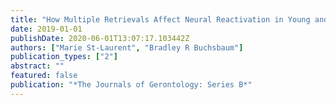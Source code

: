 ```yaml
---
title: "How Multiple Retrievals Affect Neural Reactivation in Young and Older Adults"
date: 2019-01-01
publishDate: 2020-06-01T13:07:17.103442Z
authors: ["Marie St-Laurent", "Bradley R Buchsbaum"]
publication_types: ["2"]
abstract: ""
featured: false
publication: "*The Journals of Gerontology: Series B*"
---
```


